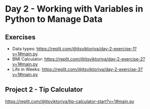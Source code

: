 # Day 2 - Working with Variables in Python to Manage Data
## Exercises

- Data types: https://replit.com/@itsviktoriya/day-2-exercise-1?v=1#main.py
- BMI Calculator: https://replit.com/@itsviktoriya/day-2-exercise-2?v=1#main.py
- Life in Weeks: https://replit.com/@itsviktoriya/day-2-exercise-3?v=1#main.py

## Project 2 - Tip Calculator
https://replit.com/@itsviktoriya/tip-calculator-start?v=1#main.py
